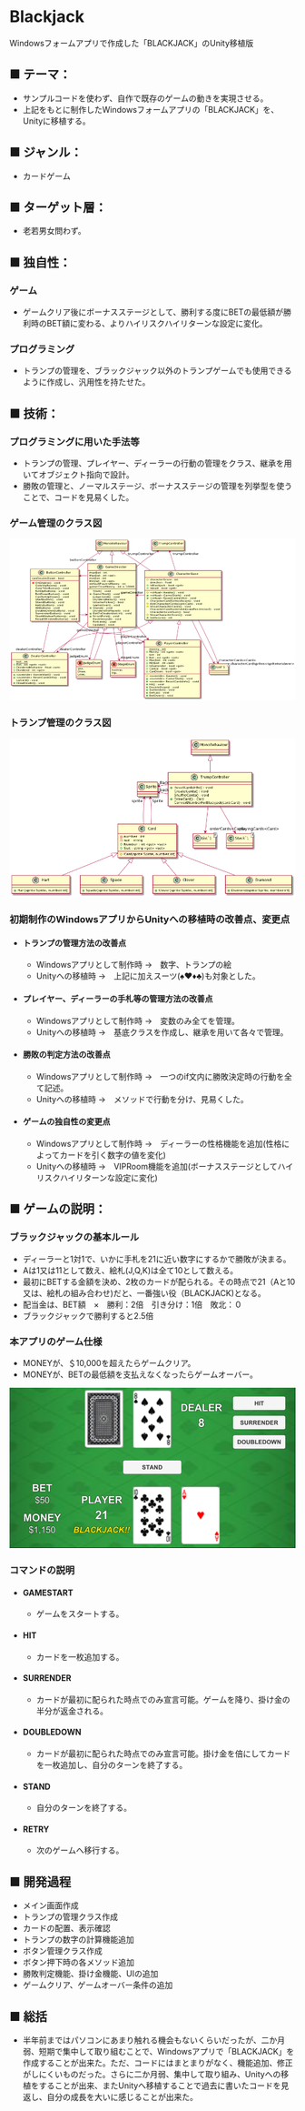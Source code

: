 # Blackjack
Windowsフォームアプリで作成した「BLACKJACK」のUnity移植版

## ■ テーマ：
 - サンプルコードを使わず、自作で既存のゲームの動きを実現させる。
 - 上記をもとに制作したWindowsフォームアプリの「BLACKJACK」を、Unityに移植する。
## ■ ジャンル：
 - カードゲーム
## ■ ターゲット層：
 - 老若男女問わず。
## ■ 独自性：
### ゲーム 
 - ゲームクリア後にボーナスステージとして、勝利する度にBETの最低額が勝利時のBET額に変わる、よりハイリスクハイリターンな設定に変化。
### プログラミング
 - トランプの管理を、ブラックジャック以外のトランプゲームでも使用できるように作成し、汎用性を持たせた。
## ■ 技術：
### プログラミングに用いた手法等
  - トランプの管理、プレイヤー、ディーラーの行動の管理をクラス、継承を用いてオブジェクト指向で設計。
  - 勝敗の管理と、ノーマルステージ、ボーナスステージの管理を列挙型を使うことで、コードを見易くした。
### ゲーム管理のクラス図
  ![ゲーム管理クラス図](ゲームクラス図.png)
  
### トランプ管理のクラス図
  ![トランプ管理クラス図](トランプクラス図.png)
  
### 初期制作のWindowsアプリからUnityへの移植時の改善点、変更点
- #### トランプの管理方法の改善点
  - Windowsアプリとして制作時 →　数字、トランプの絵
  - Unityへの移植時 →　上記に加えスーツ(♠♥♦♣)も対象とした。
- #### プレイヤー、ディーラーの手札等の管理方法の改善点
  - Windowsアプリとして制作時 →　変数のみ全てを管理。
  - Unityへの移植時 →　基底クラスを作成し、継承を用いて各々で管理。
- #### 勝敗の判定方法の改善点
  - Windowsアプリとして制作時 →　一つのif文内に勝敗決定時の行動を全て記述。
  - Unityへの移植時 →　メソッドで行動を分け、見易くした。
 - #### ゲームの独自性の変更点
   - Windowsアプリとして制作時 →　ディーラーの性格機能を追加(性格によってカードを引く数字の値を変化) 
   - Unityへの移植時 →　VIPRoom機能を追加(ボーナスステージとしてハイリスクハイリターンな設定に変化)
## ■ ゲームの説明：
### ブラックジャックの基本ルール
 - ディーラーと1対1で、いかに手札を21に近い数字にするかで勝敗が決まる。
 - Aは1又は11として数え、絵札(J,Q,K)は全て10として数える。
 - 最初にBETする金額を決め、2枚のカードが配られる。その時点で21（Aと10又は、絵札の組み合わせ)だと、一番強い役（BLACKJACK)となる。
 - 配当金は、BET額　×　勝利：2倍　引き分け：1倍　敗北：０
 - ブラックジャックで勝利すると2.5倍

### 本アプリのゲーム仕様
 - MONEYが、＄10,000を超えたらゲームクリア。
 - MONEYが、BETの最低額を支払えなくなったらゲームオーバー。

![プレイ画面](BLACKJACK.png)

### コマンドの説明
 - #### GAMESTART
   - ゲームをスタートする。
 - #### HIT
   - カードを一枚追加する。
 - #### SURRENDER
   - カードが最初に配られた時点でのみ宣言可能。ゲームを降り、掛け金の半分が返金される。 
 - #### DOUBLEDOWN
   - カードが最初に配られた時点でのみ宣言可能。掛け金を倍にしてカードを一枚追加し、自分のターンを終了する。
 - #### STAND
   - 自分のターンを終了する。
 - #### RETRY
   - 次のゲームへ移行する。

## ■ 開発過程
 - メイン画面作成
 - トランプの管理クラス作成
 - カードの配置、表示確認
 - トランプの数字の計算機能追加
 - ボタン管理クラス作成
 - ボタン押下時の各メソッド追加
 - 勝敗判定機能、掛け金機能、UIの追加
 - ゲームクリア、ゲームオーバー条件の追加
## ■ 総括
 - 半年前まではパソコンにあまり触れる機会もないくらいだったが、二か月弱、短期で集中して取り組むことで、Windowsアプリで「BLACKJACK」を作成することが出来た。ただ、コードにはまとまりがなく、機能追加、修正がしにくいものだった。さらに二か月弱、集中して取り組み、Unityへの移植をすることが出来、またUnityへ移植することで過去に書いたコードを見返し、自分の成長を大いに感じることが出来た。

